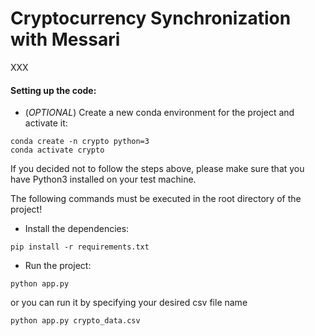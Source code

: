 # Cryptocurrency Synchronization with Messari

XXX

#### Setting up the code:

- (_OPTIONAL_) Create a new conda environment for the project and activate it:

```
conda create -n crypto python=3
conda activate crypto
```

If you decided not to follow the steps above, please make sure that you have Python3 installed on your test machine.

The following commands must be executed in the root directory of the project!

- Install the dependencies:

```
pip install -r requirements.txt
```

- Run the project:

```
python app.py
```

or you can run it by specifying your desired csv file name

```
python app.py crypto_data.csv
```

